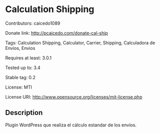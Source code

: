 # Calculation Shipping

Contributors: caicedo1089

Donate link: http://pcaicedo.com/donate-cal-ship

Tags: Calculation Shipping, Calculator, Carrier, Shipping, Calculadora de Envios, Envios 

Requires at least: 3.0.1

Tested up to: 3.4

Stable tag: 0.2

License: MTI

License URI: http://www.opensource.org/licenses/mit-license.php

## Description

Plugin WordPress que realiza el cálculo estandar de los envíos.

